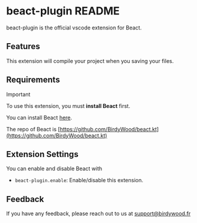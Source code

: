 # beact-plugin README

beact-plugin is the official vscode extension for Beact. 

## Features

This extension will compile your project when you saving your files.
<!--Describe specific features of your extension including screenshots of your extension in action. Image paths are relative to this README file.

For example if there is an image subfolder under your extension project workspace:

\!\[feature X\]\(images/feature-x.png\)

> Tip: Many popular extensions utilize animations. This is an excellent way to show off your extension! We recommend short, focused animations that are easy to follow.-->

## Requirements

> [!IMPORTANT]  
> To use this extension, you must **install Beact** first.

You can install Beact [here](https://github.com/BirdyWood/beact.kt?tab=readme-ov-file#installation).

The repo of Beact is [https://github.com/BirdyWood/beact.kt](https://github.com/BirdyWood/beact.kt)

## Extension Settings

You can enable and disable Beact with

* `beact-plugin.enable`: Enable/disable this extension.

## Feedback

If you have any feedback, please reach out to us at [support@birdywood.fr](mailto:\\support@birdywood.fr)